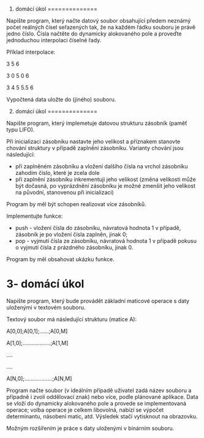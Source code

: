 1. domácí úkol
==============

Napište program, který načte datový soubor obsahující předem neznámý počet reálných čísel seřazených tak, že na každém řádku souboru je právě jedno číslo. Čísla načtěte do dynamicky alokovaného pole a proveďte jednoduchou interpolaci číselné řady.

Příklad interpolace:

3 5 6

3 0 5 0 6

3 4 5 5.5 6

Vypočtená data uložte do (jiného) souboru.

2. domácí úkol
==============

Napište program, který implemetuje datovou strukturu zásobník (paměť typu LIFO).

Při inicializaci zásobniku nastavte jeho velikost a příznakem stanovte chování struktury v případě zaplnění zásobníku. Varianty chování jsou následující:

* při zaplněném zásobníku a vložení dalšího čísla na vrchol zásobníku zahodím číslo, které je zcela dole
* při zaplnění zásobníku inkrementuji jeho velikost (změna velikosti může být dočasná, po vyprázdnění zásobníku je možné zmenšit jeho velikost na původní, stanovenou při inicializaci)

Program by měl být schopen realizovat více zásobníků.

Implementujte funkce:
* push - vložení čísla do zásobníku, návratová hodnota 1 v případě, zásobník je po vložení čísla zaplněn, jinak 0;
* pop - vyjmutí čísla ze zásobníku, návratová hodnota 1 v případě pokusu o vyjmutí čísla z prázdného zásobníku, jinak 0.

Program by měl obsahovat ukázku funkce.


3- domácí úkol
==============

Napište program, který bude provádět základní maticové operace s daty uloženými v textovém souboru.

Textový soubor má následující strukturu (matice A):

A[0,0];A[0,1];......;A[0,M]

A[1,0];..................;A[1,M]

....

....

A[N,0];..................;A[N,M]

Program načte soubor (v ideálním případě uživatel zadá název souboru a případně i zvolí oddělovací znak) nebo více, podle plánované aplikace. Data se vloží do dynamicky alokovaného pole a provede se implementovaná operace; volba operace je celkem libovolná, nabízí se výpočet determinantu, násobení matic, atd. Výsledek stačí vytisknout na obrazovku.

Možným rozšířením je práce s daty uloženými v binárním souboru.
